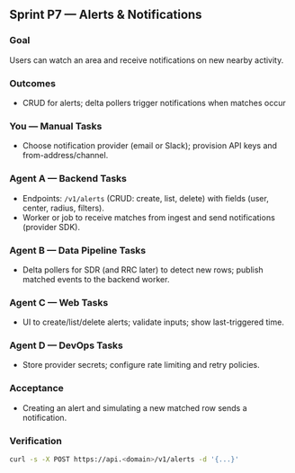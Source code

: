 ## Sprint P7 — Alerts & Notifications

### Goal
Users can watch an area and receive notifications on new nearby activity.

### Outcomes
- CRUD for alerts; delta pollers trigger notifications when matches occur

### You — Manual Tasks
- Choose notification provider (email or Slack); provision API keys and from-address/channel.

### Agent A — Backend Tasks
- Endpoints: `/v1/alerts` (CRUD: create, list, delete) with fields (user, center, radius, filters).
- Worker or job to receive matches from ingest and send notifications (provider SDK).

### Agent B — Data Pipeline Tasks
- Delta pollers for SDR (and RRC later) to detect new rows; publish matched events to the backend worker.

### Agent C — Web Tasks
- UI to create/list/delete alerts; validate inputs; show last-triggered time.

### Agent D — DevOps Tasks
- Store provider secrets; configure rate limiting and retry policies.

### Acceptance
- Creating an alert and simulating a new matched row sends a notification.

### Verification
```bash
curl -s -X POST https://api.<domain>/v1/alerts -d '{...}'
```


